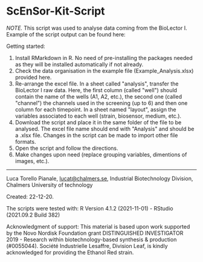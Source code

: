 # ScEnSor-Kit-Script

_NOTE._ This script was used to analyse data coming from the BioLector I. Example of the script output can be found here: 

Getting started:

1. Install RMarkdown in R. No need of pre-installing the packages needed as they will be installed automatically if not already.
2. Check the data organisation in the example file (Example_Analysis.xlsx) provided here.
3. Re-arrange the excel file. In a sheet called "analysis", transfer the BioLector I raw data. Here, the first column (called "well") should contain the name of the wells (A1, A2, etc.), the second one (called "channel") the channels used in the screening (up to 6) and then one column for each timepoint. In a sheet named "layout", assign the variables associated to each well (strain, biosensor, medium, etc.).
4. Download the script and place it in the same folder of the file to be analysed. The excel file name should end with "Analysis" and should be a .xlsx file. Changes in the script can be made to import other file formats.
5. Open the script and follow the directions. 
6. Make changes upon need (replace grouping variables, dimentions of images, etc.).

----
Luca Torello Pianale, lucat@chalmers.se, Industrial Biotechnology Division, Chalmers University of technology

Created: 22-12-20.

The scripts were tested with: R Version 4.1.2 (2021-11-01) - RStudio (2021.09.2 Build 382)  

Acknowledgment of support: This material is based upon work supported by the Novo Nordisk Foundation grant DISTINGUISHED INVESTIGATOR 2019 - Research within biotechnology-based synthesis & production (#0055044). Société Industrielle Lesaffre, Division Leaf, is kindly acknowledged for providing the Ethanol Red strain.
